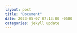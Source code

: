 ```yaml
---
layout: post
title: "Document"
date: 2023-05-07 07:13:00 -0500
categories: jekyll update
---
```

